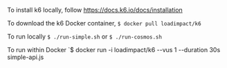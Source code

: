 To install k6 locally, follow https://docs.k6.io/docs/installation

To download the k6 Docker container,
`$ docker pull loadimpact/k6`

To run locally
`$ ./run-simple.sh`
or
`$ ./run-cosmos.sh`

To run within Docker
`$ docker run -i loadimpact/k6 --vus 1 --duration 30s simple-api.js
